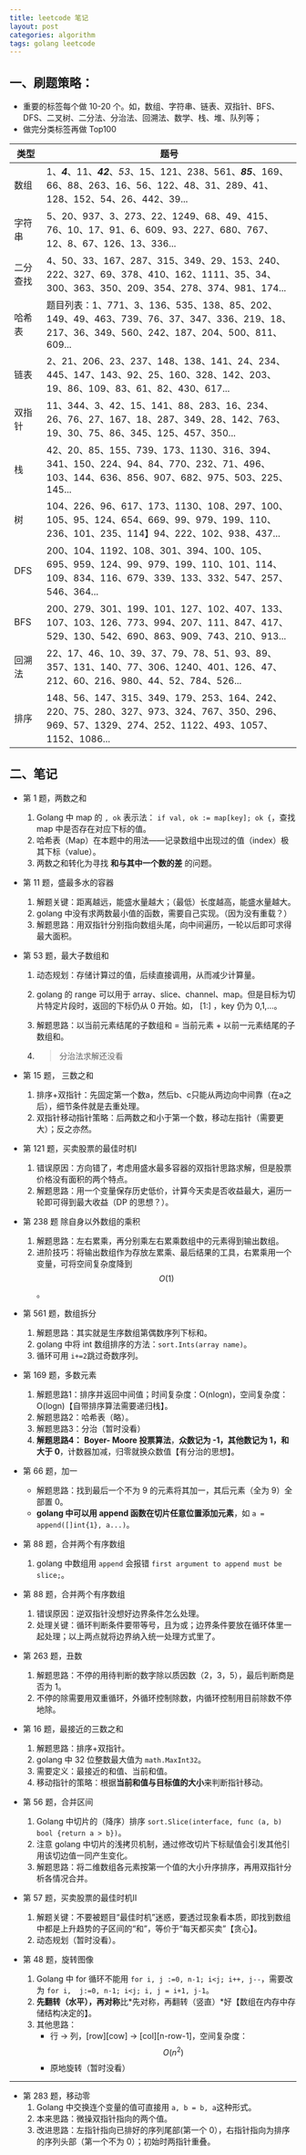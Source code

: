 ```yaml
---
title: leetcode 笔记
layout: post
categories: algorithm
tags: golang leetcode
---
```


## 一、刷题策略：

- 重要的标签每个做 10-20 个。如，数组、字符串、链表、双指针、BFS、DFS、二叉树、二分法、分治法、回溯法、数学、栈、堆、队列等；
- 做完分类标签再做 Top100

| 类型     | 题号                                                         |
| -------- | ------------------------------------------------------------ |
| 数组     | 1、***4***、11、***42***、*53*、15、121、238、561、***85***、169、66、88、263、16、56、122、48、31、289、41、128、152、54、26、442、39... |
| 字符串   | 5、20、937、3、273、22、1249、68、49、415、76、10、17、91、6、609、93、227、680、767、12、8、67、126、13、336... |
| 二分查找 | 4、50、33、167、287、315、349、29、153、240、222、327、69、378、410、162、1111、35、34、300、363、350、209、354、278、374、981、174... |
| 哈希表   | 题目列表：1、771、3、136、535、138、85、202、149、49、463、739、76、37、347、336、219、18、217、36、349、560、242、187、204、500、811、609... |
| 链表     | 2、21、206、23、237、148、138、141、24、234、445、147、143、92、25、160、328、142、203、19、86、109、83、61、82、430、617... |
| 双指针   | 11、344、3、42、15、141、88、283、16、234、26、76、27、167、18、287、349、28、142、763、19、30、75、86、345、125、457、350... |
| 栈       | 42、20、85、155、739、173、1130、316、394、341、150、224、94、84、770、232、71、496、103、144、636、856、907、682、975、503、225、145... |
| 树       | 104、226、96、617、173、1130、108、297、100、105、95、124、654、669、99、979、199、110、236、101、235、114】94、222、102、938、437... |
| DFS      | 200、104、1192、108、301、394、100、105、695、959、124、99、979、199、110、101、114、109、834、116、679、339、133、332、547、257、546、364... |
| BFS      | 200、279、301、199、101、127、102、407、133、107、103、126、773、994、207、111、847、417、529、130、542、690、863、909、743、210、913... |
| 回溯法   | 22、17、46、10、39、37、79、78、51、93、89、357、131、140、77、306、1240、401、126、47、212、60、216、980、44、52、784、526... |
| 排序     | 148、56、147、315、349、179、253、164、242、220、75、280、327、973、324、767、350、296、969、57、1329、274、252、1122、493、1057、1152、1086... |

## 二、笔记

- 第 1 题，两数之和

  1. Golang 中 map 的 `, ok` 表示法： `if val, ok := map[key]; ok {`，查找 map 中是否存在对应下标的值。
  2. 哈希表（Map）在本题中的用法——记录数组中出现过的值（index）极其下标（value）。
  3. 两数之和转化为寻找 **和与其中一个数的差** 的问题。

- 第 11 题，盛最多水的容器

  1. 解题关键：距离越远，能盛水量越大；（最低）长度越高，能盛水量越大。
  2. golang 中没有求两数最小值的函数，需要自己实现。（因为没有重载？）
  3. 解题思路：用双指针分别指向数组头尾，向中间遍历，一轮以后即可求得最大面积。

- 第 53 题，最大子数组和

  1. 动态规划：存储计算过的值，后续直接调用，从而减少计算量。

  2. golang 的 range 可以用于 array、slice、channel、map。但是目标为切片特定片段时，返回的下标仍从 0 开始。如， [1:] ，key 仍为 0,1,...。

  3. 解题思路：以当前元素结尾的子数组和 = 当前元素 + 以前一元素结尾的子数组和。

  4. > 分治法求解还没看

- 第 15 题， 三数之和
  1. 排序+双指针：先固定第一个数a，然后b、c只能从两边向中间靠（在a之后），细节条件就是去重处理。
  2. 双指针移动指针策略：后两数之和小于第一个数，移动左指针（需要更大）；反之亦然。

- 第 121 题，买卖股票的最佳时机Ⅰ
  1. 错误原因：方向错了，考虑用盛水最多容器的双指针思路求解，但是股票价格没有面积的两个特点。
  2. 解题思路：用一个变量保存历史低价，计算今天卖是否收益最大，遍历一轮即可得到最大收益（DP 的思想？）。

- 第 238 题 除自身以外数组的乘积
  1. 解题思路：左右累乘，再分别乘左右累乘数组中的元素得到输出数组。
  2. 进阶技巧：将输出数组作为存放左累乘、最后结果的工具，右累乘用一个变量，可将空间复杂度降到 $$O(1)$$。

- 第 561 题，数组拆分
  1. 解题思路：其实就是生序数组第偶数序列下标和。
  2. golang 中将 int 数组排序的方法：`sort.Ints(array name)`。
  3. 循环可用 `i+=2`跳过奇数序列。

- 第 169 题，多数元素
  1. 解题思路1：排序并返回中间值；时间复杂度：O(nlogn)，空间复杂度：O(logn)【自带排序算法需要递归栈】。
  2. 解题思路2：哈希表（略）。
  3. 解题思路3：分治（暂时没看）
  4. **解题思路4：** **Boyer- Moore 投票算法**，**众数记为 -1，其他数记为 1，和大于 0**，计数器加减，归零就换众数值【有分治的思想】。

- 第 66 题，加一
  - 解题思路：找到最后一个不为 9 的元素将其加一，其后元素（全为 9）全部置 0。
  - **golang 中可以用 append 函数在切片任意位置添加元素**，如 `a = append([]int{1}, a...)`。

- 第 88 题，合并两个有序数组
  1. golang 中数组用 `append` 会报错 `first argument to append must be slice;`。

- 第 88 题，合并两个有序数组
  1. 错误原因：逆双指针没想好边界条件怎么处理。
  2. 处理关键：循环判断条件要带等号，且为或；边界条件要放在循环体里一起处理；以上两点就将边界纳入统一处理方式里了。

- 第 263 题，丑数

  1. 解题思路：不停的用待判断的数字除以质因数（2，3，5），最后判断商是否为 1。
  2. 不停的除需要用双重循环，外循环控制除数，内循环控制用目前除数不停地除。


- 第 16 题，最接近的三数之和

  1. 解题思路：排序+双指针。
  2. golang 中 32 位整数最大值为 `math.MaxInt32`。
  3. 需要定义：最接近的和值、当前和值。
  4. 移动指针的策略：根据**当前和值与目标值的大小**来判断指针移动。
- 第 56 题，合并区间
  1. Golang 中切片的（降序）排序 `sort.Slice(interface, func (a, b) bool {return a > b})`。
  2. 注意 golang 中切片的浅拷贝机制，通过修改切片下标赋值会引发其他引用该切边值一同产生变化。
  3. 解题思路：将二维数组各元素按第一个值的大小升序排序，再用双指针分析各情况合并。
- 第 57 题，买卖股票的最佳时机Ⅱ
  1. 解题关键：不要被题目“最佳时机”迷惑，要透过现象看本质，即找到数组中都是上升趋势的子区间的“和”，等价于“每天都买卖”【贪心】。
  2. 动态规划（暂时没看）。
- 第 48 题，旋转图像
  1. Golang 中 for 循环不能用 `for i, j :=0, n-1; i<j; i++, j--`，需要改为 `for i,  j:=0, n-1; i<j; i, j = i+1, j-1`。
  2. **先翻转（水平），再对称**比*先对称，再翻转（竖直）*好【数组在内存中存储结构决定的】。
  3. 其他思路：
     - 行 -> 列，\[row]\[cow] -> [col]\[n-row-1]，空间复杂度：$$O(n^2)$$
     - 原地旋转（暂时没看）

---


- 第 283 题，移动零
  1. Golang 中交换连个变量的值可直接用 `a, b = b, a`这种形式。
  2. 本来思路：微操双指针指向的两个值。
  3. 改进思路：左指针指向已排好的序列尾部(第一个 0），右指针指向为排序的序列头部（第一个不为 0）；初始时两指针重叠。
